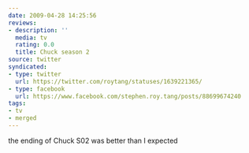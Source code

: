 ```yaml
---
date: 2009-04-28 14:25:56
reviews:
- description: ''
  media: tv
  rating: 0.0
  title: Chuck season 2
source: twitter
syndicated:
- type: twitter
  url: https://twitter.com/roytang/statuses/1639221365/
- type: facebook
  url: https://www.facebook.com/stephen.roy.tang/posts/88699674240
tags:
- tv
- merged
---
```


the ending of Chuck S02 was better than I expected